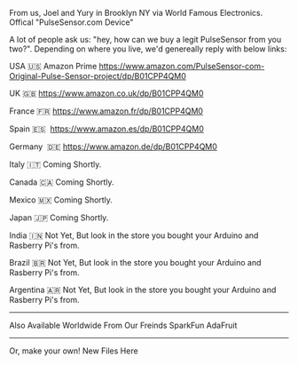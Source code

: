 
From us, Joel and Yury in Brooklyn NY via World Famous Electronics. 
Offical "PulseSensor.com Device" 

A lot of people ask us: "hey, how can we buy a legit PulseSensor from you two?".  Depending on where you live, we'd genereally reply with below links:

USA  🇺🇸
Amazon Prime
https://www.amazon.com/PulseSensor-com-Original-Pulse-Sensor-project/dp/B01CPP4QM0

UK  🇬🇧
https://www.amazon.co.uk/dp/B01CPP4QM0

France  🇫🇷
https://www.amazon.fr/dp/B01CPP4QM0

Spain  🇪🇸  
https://www.amazon.es/dp/B01CPP4QM0

Germany  🇩🇪
https://www.amazon.de/dp/B01CPP4QM0

Italy 🇮🇹
Coming Shortly. 

Canada  🇨🇦
Coming Shortly. 

Mexico  🇲🇽
Coming Shortly. 

Japan  🇯🇵
Coming Shortly. 

India  🇮🇳
Not Yet,  But look in the store you bought your Arduino and Rasberry Pi's from. 

Brazil 🇧🇷
Not Yet,  But look in the store you bought your Arduino and Rasberry Pi's from. 

Argentina 🇦🇷
Not Yet,  But look in the store you bought your Arduino and Rasberry Pi's from. 



---------
Also Available Worldwide From Our Freinds
SparkFun
AdaFruit


---------
Or, make your own!
New Files Here


